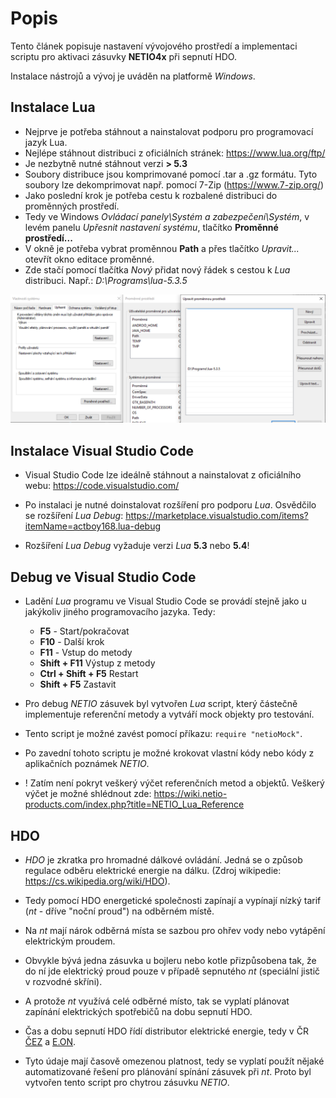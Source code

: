 # Popis

Tento článek popisuje nastavení vývojového prostředí a implementaci scriptu pro aktivaci zásuvky **NETIO4x** při sepnutí HDO.

Instalace nástrojů a vývoj je uváděn na platformě *Windows*.

## Instalace Lua

* Nejprve je potřeba stáhnout a nainstalovat podporu pro programovací jazyk Lua.
* Nejlépe stáhnout distribuci z oficiálních stránek: <https://www.lua.org/ftp/>
* Je nezbytně nutné stáhnout verzi **> 5.3**
* Soubory distribuce jsou komprimované pomocí .tar a .gz formátu. Tyto soubory lze dekomprimovat např. pomocí 7-Zip (<https://www.7-zip.org/>)
* Jako poslední krok je potřeba cestu k rozbalené distribuci do proměnných prostředí.
* Tedy ve Windows *Ovládací panely\Systém a zabezpečení\Systém*, v levém panelu *Upřesnit nastavení systému*, tlačítko **Proměnné prostředí...**
* V okně je potřeba vybrat proměnnou **Path** a přes tlačítko *Upravit...* otevřít okno editace proměnné.
* Zde stačí pomocí tlačítka *Nový* přidat nový řádek s cestou k *Lua* distribuci. Např.: *D:\Programs\lua-5.3.5*

![Nastavení proměnné](https://github.com/jiriKuba/NETIO.SpinaniHDO/blob/master/docs/images/EnvironmentVariables.PNG?raw=true "Nastavení proměnné prostředí")

## Instalace Visual Studio Code

* Visual Studio Code lze ideálně stáhnout a nainstalovat z oficiálního webu: <https://code.visualstudio.com/>

* Po instalaci je nutné doinstalovat rozšíření pro podporu *Lua*. Osvědčilo se rozšíření *Lua Debug*: <https://marketplace.visualstudio.com/items?itemName=actboy168.lua-debug>

* Rozšíření *Lua Debug* vyžaduje verzi *Lua* **5.3** nebo **5.4**!

## Debug ve Visual Studio Code

* Ladění *Lua* programu ve Visual Studio Code se provádí stejně jako u jakýkoliv jiného programovacího jazyka. Tedy:
  * **F5** - Start/pokračovat
  * **F10** - Další krok
  * **F11** - Vstup do metody
  * **Shift + F11** Výstup z metody
  * **Ctrl + Shift + F5** Restart
  * **Shift + F5** Zastavit

* Pro debug *NETIO* zásuvek byl vytvořen *Lua* script, který částečně implementuje referenční metody a vytváří mock objekty pro testování.
* Tento script je možné zavést pomocí příkazu: `require "netioMock"`.
* Po zavední tohoto scriptu je možné krokovat vlastní kódy nebo kódy z aplikačních poznámek *NETIO*.
* ! Zatím není pokryt veškerý výčet referenčních metod a objektů. Veškerý výčet je možné shlédnout zde: <https://wiki.netio-products.com/index.php?title=NETIO_Lua_Reference>

## HDO

* *HDO* je zkratka pro hromadné dálkové ovládání. Jedná se o způsob regulace odběru elektrické energie na dálku. (Zdroj wikipedie: <https://cs.wikipedia.org/wiki/HDO>).

* Tedy pomocí HDO energetické společnosti zapínají a vypínají nízký tarif (*nt* - dříve "noční proud") na odběrném místě.

* Na *nt* mají nárok odběrná místa se sazbou pro ohřev vody nebo vytápění elektrickým proudem.

* Obvykle bývá jedna zásuvka u bojleru nebo kotle přizpůsobena tak, že do ní jde elektrický proud pouze v případě sepnutého *nt* (speciální jistič v rozvodné skříni).

* A protože *nt* využívá celé odběrné místo, tak se vyplatí plánovat zapínání elektrických spotřebičů na dobu sepnutí HDO.

* Čas a dobu sepnutí HDO řídí distributor elektrické energie, tedy v ČR  [ČEZ](https://www.cezdistribuce.cz/cs/pro-zakazniky/spinani-hdo.html) a [E.ON](https://www.eon.cz/domacnosti/kontakty-podpora/poruchy-a-technicke-dotazy/cas-nizkeho-tarifu/jake-jsou-casy-spinani-hdo).

* Tyto údaje mají časově omezenou platnost, tedy se vyplatí použít nějaké automatizované řešení pro plánování spínání zásuvek při *nt*. Proto byl vytvořen tento script pro chytrou zásuvku *NETIO*.
